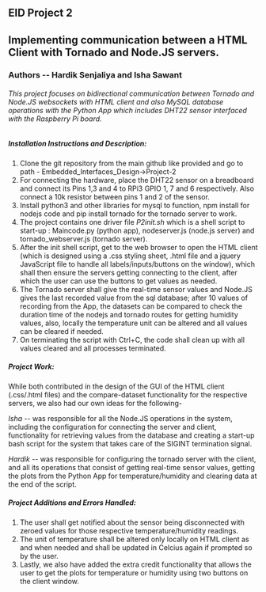 ## EID Project 2


## Implementing communication between a HTML Client with Tornado and Node.JS servers.
### Authors -- Hardik Senjaliya and Isha Sawant

###### This project focuses on bidirectional communication between Tornado and Node.JS websockets with HTML client and also MySQL database operations with the Python App which includes DHT22 sensor interfaced with the Raspberry Pi board.

##### Installation Instructions and Description:

1. Clone the git repository from the main github like provided and go to path - Embedded_Interfaces_Design->Project-2
2. For connecting the hardware, place the DHT22 sensor on a breadboard and connect its Pins 1,3 and 4 to RPi3 GPIO 1, 7 and 6 respectively.
   Also connect a 10k resistor between pins 1 and 2 of the sensor.
3. Install python3 and other libraries for mysql to function, npm install for nodejs code and pip install tornado for the tornado server to work.
4. The project contains one driver file *P2init.sh* which is a shell script to start-up : Maincode.py (python app), nodeserver.js (node.js server) and tornado_webserver.js (tornado server).
5. After the init shell script, get to the web browser to open the HTML client (which is designed using a .css styling sheet, .html file and a jquery JavaScript file to handle all labels/inputs/buttons on the window), which shall then ensure the servers getting connecting to the client, after which the user can use the buttons to get values as needed.
6. The Tornado server shall give the real-time sensor values and Node.JS gives the last recorded value from the sql database; after 10 values of recording from the App, the datasets can be compared to check the duration time of the nodejs and tornado routes for getting humidity values, also, locally the temperature unit can be altered and all values can be cleared if needed.   
7. On terminating the script with Ctrl+C, the code shall clean up with all values cleared and all processes terminated.

##### Project Work:

While both contributed in the design of the GUI of the HTML client (.css/.html files) and the compare-dataset functionality for the respective servers, we also had our own ideas for the following-

*Isha* -- was responsible for all the Node.JS operations in the system, including the configuration for connecting the server and client, functionality for retrieving values from the database and creating a start-up bash script for the system that takes care of the SIGINT termination signal.

*Hardik* -- was responsible for configuring the tornado server with the client, and all its operations that consist of getting real-time sensor values, getting the plots from the Python App for temperature/humidity and clearing data at the end of the script.

##### Project Additions and Errors Handled:

1. The user shall get notified about the sensor being disconnected with zeroed values for those respective temperature/humidity readings.
2. The unit of temperature shall be altered only locally on HTML client as and when needed and shall be updated in Celcius again if prompted so by the user.
3. Lastly, we also have added the extra credit functionality that allows the user to get the plots for temperature or humidity using two buttons on the client window.

